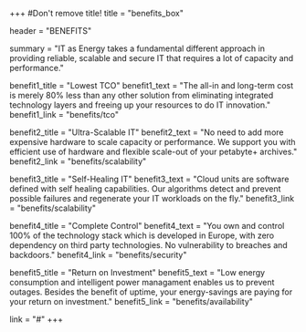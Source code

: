 +++
#Don't remove title!
title = "benefits_box"

header = "BENEFITS"

summary = "IT as Energy takes a fundamental different approach in providing reliable, scalable and secure IT that requires a lot of capacity and performance." 

benefit1_title = "Lowest TCO"
benefit1_text = "The all-in and long-term cost is merely 80% less than any other solution from eliminating integrated technology layers and freeing up your resources to do IT innovation."
benefit1_link = "benefits/tco"

benefit2_title = "Ultra-Scalable IT"
benefit2_text = "No need to add more expensive hardware to scale capacity or performance. We support you with efficient use of hardware and flexible scale-out of your petabyte+ archives."
benefit2_link = "benefits/scalability"

benefit3_title = "Self-Healing IT"
benefit3_text = "Cloud units are software defined with self healing capabilities. Our algorithms detect and prevent possible failures and regenerate your IT workloads on the fly."
benefit3_link = "benefits/scalability"

benefit4_title = "Complete Control"
benefit4_text = "You own and control 100% of the technology stack which is developed in Europe,  with zero dependency on third party technologies. No vulnerability to breaches and backdoors."
benefit4_link = "benefits/security"

benefit5_title = "Return on Investment"
benefit5_text = "Low energy consumption and intelligent power managament enables us to prevent outages. Besides the benefit of uptime, your energy-savings are paying for your return on investment."
benefit5_link = "benefits/availability"

link = "#"
+++

